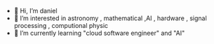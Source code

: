 - 👋 Hi, I’m daniel
- 👀 I’m interested in astronomy , mathematical ,AI , hardware , signal processing , computional physic
- 🌱 I’m currently learning "cloud software engineer" and "AI"

<!---
DannyRavi/DannyRavi is a ✨ special ✨ repository because its `README.md` (this file) appears on your GitHub profile.
You can click the Preview link to take a look at your changes.
--->
